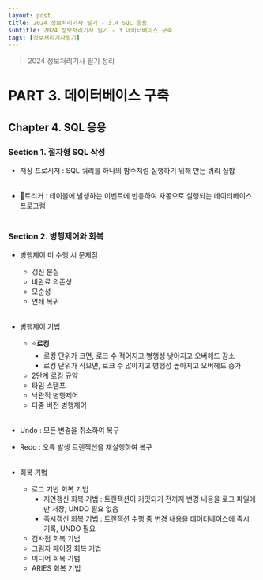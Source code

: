 ```yaml
---
layout: post
title: 2024 정보처리기사 필기 - 3.4 SQL 응용
subtitle: 2024 정보처리기사 필기 - 3 데이터베이스 구축
tags: [정보처리기사필기]
---
```

> 2024 정보처리기사 필기 정리

# PART 3. 데이터베이스 구축
## Chapter 4. SQL 응용
### Section 1. 절차형 SQL 작성

- 저장 프로시저 : SQL 쿼리를 하나의 함수처럼 실행하기 위해 만든 쿼리 집합
<br/><br/>

- 트리거 : 테이블에 발생하는 이벤트에 반응하여 자동으로 실행되는 데이터베이스 프로그램
<br/><br/>

### Section 2. 병행제어와 회복

- 병행제어 미 수행 시 문제점
  - 갱신 분실
  - 비완료 의존성
  - 모순성
  - 연쇄 복귀
<br/><br/>

- 병행제어 기법
  - ⭐**로킹**
    - 로킹 단위가 크면, 로크 수 적어지고 병행성 낮아지고 오버헤드 감소
    - 로킹 단위가 작으면, 로크 수 많아지고 병행성 높아지고 오버헤드 증가
  - 2단계 로킹 규약
  - 타임 스탬프
  - 낙관적 병행제어
  - 다중 버전 병행제어
<br/><br/>

- Undo : 모든 변경을 취소하여 복구
- Redo : 오류 발생 트랜잭션을 재실행하여 복구
<br/><br/>

- 회복 기법
  - 로그 기반 회복 기법
    - 지연갱신 회복 기법 : 트랜잭션이 커밋되기 전까지 변경 내용을 로그 파일에만 저장, UNDO 필요 없음
    - 즉시갱신 회복 기법 : 트랜잭션 수행 중 변경 내용을 데이터베이스에 즉시 기록, UNDO 필요
  - 검사점 회복 기법
  - 그림자 페이징 회복 기법
  - 미디어 회복 기법
  - ARIES 회복 기법
<br/><br/>
